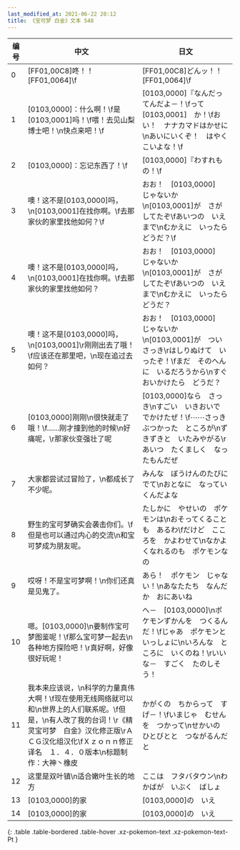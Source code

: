 ```yaml
---
last_modified_at: 2021-06-22 20:12
title: 《宝可梦 白金》文本 548
---
```

| 编号 | 中文 | 日文 |
| ---- | ---- | ---- |
| 0 | [FF01,00C8]咚！！[FF01,0064]\f | [FF01,00C8]どんッ！！[FF01,0064]\f |
| 1 | [0103,0000]：什么啊！\f是[0103,0001]吗！\f喂！去见山梨博士吧！\n快点来吧！\f | [0103,0000]『なんだってんだよ－！\fって　[0103,0001]　か！\fおい！　ナナカマドはかせに\nあいにいくぞ！　はやく　こいよな！\f |
| 2 | [0103,0000]：忘记东西了！\f | [0103,0000]『わすれもの！\f |
| 3 | 噢！这不是[0103,0000]吗，\n[0103,0001]在找你啊。\f去那家伙的家里找他如何？\f | おお！　[0103,0000]　じゃないか\n[0103,0001]が　さがしてたぞ\fあいつの　いえ　まで\nむかえに　いったら　どうだ？\f |
| 4 | 噢！这不是[0103,0000]吗，\n[0103,0001]在找你啊。\f去那家伙的家里找他如何？ | おお！　[0103,0000]　じゃないか\n[0103,0001]が　さがしてたぞ\fあいつの　いえ　まで\nむかえに　いったら　どうだ？ |
| 5 | 噢！这不是[0103,0000]吗，\n[0103,0001]\r刚刚出去了哦！\f应该还在那里吧，\n现在追过去如何？ | おお！　[0103,0000]　じゃないか\n[0103,0001]が　ついさっき\rはしりぬけて　いったぞ！\fまだ　そのへんに　いるだろうから\nすぐ　おいかけたら　どうだ？ |
| 6 | [0103,0000]刚刚\n很快就走了哦！\f……刚才撞到他的时候\n好痛呢，\r那家伙变强壮了呢 | [0103,0000]なら　さっき\nすごい　いきおいで　でかけたぜ！\f⋯⋯さっき　ぶつかった　ところが\nずきずきと　いたみやがる\rあいつ　たくましく　なったもんだぜ |
| 7 | 大家都尝试过冒险了，\n都成长了不少呢。 | みんな　ぼうけんのたびに　でて\nおとなに　なっていくんだよな |
| 8 | 野生的宝可梦确实会袭击你们。\f但是也可以通过内心的交流\n和宝可梦成为朋友呢。 | たしかに　やせいの　ポケモンは\nおそってくることも　あるわ\fだけど　こころを　かよわせて\nなかよくなれるのも　ポケモンなの |
| 9 | 哎呀！不是宝可梦啊！\n你们还真是见鬼了。 | あら！　ポケモン　じゃない！\nあなたたち　なんだか　おにあいね |
| 10 | 嗯。[0103,0000]\n要制作宝可梦图鉴呢！\f那么宝可梦一起去\n各种地方探险吧！\r真好啊，好像很好玩呢！ | へ－　[0103,0000]\nポケモンずかんを　つくるんだ！\fじゃあ　ポケモンと　いっしょに\nいろんな　ところに　いくのね！\rいいな－　すごく　たのしそう！ |
| 11 | 我本来应该说，\n科学的力量真伟大啊！\f现在使用无线网络就可以和\n世界上的人们联系呢。\f但是，\n有人改了我的台词！\r《精灵宝可梦　白金》汉化修正版\rＡＣＧ汉化组汉化\fＸｚｏｎｎ修正译名　１．４．０版本\n标题制作：大神丶橡皮 | かがくの　ちからって　すげ－！\fいまじゃ　むせんを　つかって\nせかいの　ひとびとと　つながるんだと |
| 12 | 这里是双叶镇\n适合嫩叶生长的地方 | ここは　フタバタウン\nわかばが　いぶく　ばしょ |
| 13 | [0103,0000]的家 | [0103,0000]の　いえ |
| 14 | [0103,0000]的家 | [0103,0000]の　いえ |
{: .table .table-bordered .table-hover .xz-pokemon-text .xz-pokemon-text-Pt }